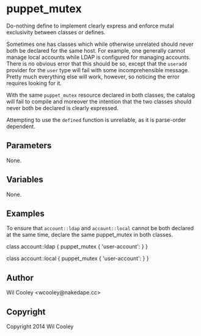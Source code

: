 puppet_mutex
============

Do-nothing define to implement clearly express and enforce mutal exclusivity
between classes or defines.

Sometimes one has classes which while otherwise unrelated should never both
be declared for the same host. For example, one generally cannot manage local
accounts while LDAP is configured for managing accounts. There is no obvious
error that this should be so, except that the `useradd` provider for the
`user` type will fail with some incomprehensible message. Pretty much
everything else will work, however, so noticing the error requires looking
for it.

With the same `puppet_mutex` resource declared in both classes, the catalog
will fail to compile and moreover the intention that the two classes should
never both be declared is clearly expressed.

Attempting to use the `defined` function is unreliable, as it is parse-order
dependent.

Parameters
----------

None.

Variables
---------

None.

Examples
--------

To ensure that `account::ldap` and `account::local` cannot be both declared
at the same time, declare the same puppet_mutex in both classes.

  class account::ldap {
    puppet_mutex { 'user-account': }
  }

  class account::local {
    puppet_mutex { 'user-account': }
  }

Author
------

Wil Cooley <wcooley&#64;nakedape.cc>

Copyright
---------

Copyright 2014 Wil Cooley
